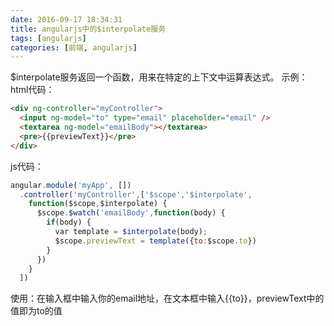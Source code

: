 ```yaml
---
date: 2016-09-17 18:34:31
title: angularjs中的$interpolate服务
tags: [angularjs]
categories: [前端, angularjs]
---
```

$interpolate服务返回一个函数，用来在特定的上下文中运算表达式。
示例：
html代码：

```html
<div ng-controller="myController">  
  <input ng-model="to" type="email" placeholder="email" />  
  <textarea ng-model="emailBody"></textarea>  
  <pre>{{previewText}}</pre>  
</div>  
```
js代码：
```javascript
angular.module('myApp', [])  
  .controller('myController',['$scope','$interpolate',  
    function($scope,$interpolate) {  
      $scope.$watch('emailBody',function(body) {  
        if(body) {  
          var template = $interpolate(body);  
          $scope.previewText = template({to:$scope.to})  
        }  
      })  
    }  
  ])  
```
使用：在输入框中输入你的email地址，在文本框中输入{{to}}，previewText中的值即为to的值
